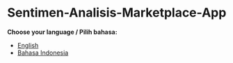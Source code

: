 # Sentimen-Analisis-Marketplace-App

**Choose your language / Pilih bahasa:**
- [English](README-en.md)
- [Bahasa Indonesia](README-id.md)





